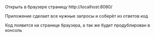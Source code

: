 
Открыть в браузере страницу http://localhost:8080/

Приложение сделает все нужные запросы и соберёт из ответов код

Код появится на странице браузера, а так же будет продублирован в консоль